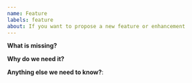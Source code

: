 ```yaml
---
name: Feature
labels: feature
about: If you want to propose a new feature or enhancement
---
```


<!-- Feel free to ask questions in #promscale on Timescale Slack! -->

**What is missing?**

**Why do we need it?**

**Anything else we need to know?**:
